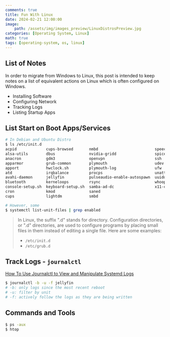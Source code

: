 ```yaml
---
comments: true
title: Fun With Linux
date: 2024-02-21 12:00:00
image:
    path: /assets/img/images_preview/LinuxDistrosPreview.jpg
categories: [Operating System, Linux]
math: true
tags: [operating-system, os, linux]
---
```


## List of Notes

In order to migrate from Windows to Linux, this post is intended to keep notes on a list of equivalent actions on Linux which is often configured on Windows.

- Installing Software
- Configuring Network
- Tracking Logs
- Listing Startup Apps

## List Start on Boot Apps/Services

```bash
# In Debian and Ubuntu Distro
$ ls /etc/init.d
acpid             cups-browsed       nmbd                         speech-dispatcher
alsa-utils        dbus               nvidia-gridd                 spice-vdagent
anacron           gdm3               openvpn                      ssh
apparmor          grub-common        plymouth                     udev
apport            hwclock.sh         plymouth-log                 ufw
atd               irqbalance         procps                       unattended-upgrades
avahi-daemon      jellyfin           pulseaudio-enable-autospawn  uuidd
bluetooth         kerneloops         rsync                        whoopsie
console-setup.sh  keyboard-setup.sh  samba-ad-dc                  x11-common
cron              kmod               saned
cups              lightdm            smbd

# However, some
$ systemctl list-unit-files | grep enabled
```

> In Linux, the suffix ".d" stands for directory. Configuration directories, or ".d" directories, are used to configure programs by placing small files in them instead of editing a single file. Here are some examples:
>
> - `/etc/init.d`
> - `/etc/grub.d`

## Track Logs - `journalctl`

[How To Use Journalctl to View and Manipulate Systemd Logs](https://www.digitalocean.com/community/tutorials/how-to-use-journalctl-to-view-and-manipulate-systemd-logs)

```bash
$ journalctl -b -u -f jellyfin
# -b: only logs since the most recent reboot
# -u: filter by unit
# -f: actively follow the logs as they are being written
```

## Commands and Tools

```bash
$ ps -aux
$ htop
```






